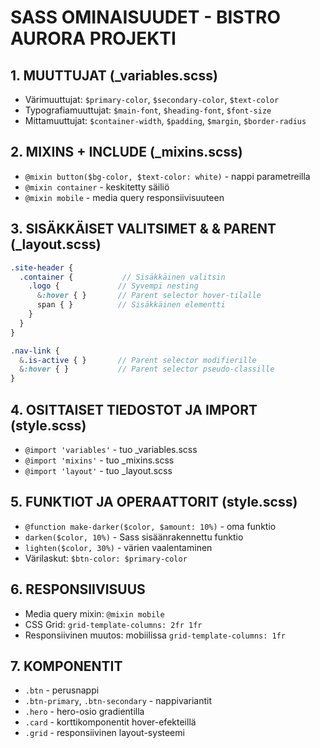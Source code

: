 # SASS OMINAISUUDET - BISTRO AURORA PROJEKTI

## 1. MUUTTUJAT (_variables.scss)
- Värimuuttujat: `$primary-color`, `$secondary-color`, `$text-color`
- Typografiamuuttujat: `$main-font`, `$heading-font`, `$font-size`
- Mittamuuttujat: `$container-width`, `$padding`, `$margin`, `$border-radius`

## 2. MIXINS + INCLUDE (_mixins.scss)

- `@mixin button($bg-color, $text-color: white)` - nappi parametreilla
- `@mixin container` - keskitetty säiliö
- `@mixin mobile` - media query responsiivisuuteen

## 3. SISÄKKÄISET VALITSIMET & & PARENT (_layout.scss)
```scss
.site-header {
  .container {           // Sisäkkäinen valitsin
    .logo {             // Syvempi nesting
      &:hover { }       // Parent selector hover-tilalle
      span { }          // Sisäkkäinen elementti
    }
  }
}

.nav-link {
  &.is-active { }       // Parent selector modifierille
  &:hover { }           // Parent selector pseudo-classille
}
```

## 4. OSITTAISET TIEDOSTOT JA IMPORT (style.scss)
- `@import 'variables'` - tuo _variables.scss
- `@import 'mixins'` - tuo _mixins.scss  
- `@import 'layout'` - tuo _layout.scss


## 5. FUNKTIOT JA OPERAATTORIT (style.scss)
- `@function make-darker($color, $amount: 10%)` - oma funktio
- `darken($color, 10%)` - Sass sisäänrakennettu funktio
- `lighten($color, 30%)` - värien vaalentaminen
- Värilaskut: `$btn-color: $primary-color`

## 6. RESPONSIIVISUUS
- Media query mixin: `@mixin mobile`
- CSS Grid: `grid-template-columns: 2fr 1fr`
- Responsiivinen muutos: mobiilissa `grid-template-columns: 1fr`

## 7. KOMPONENTIT
- `.btn` - perusnappi
- `.btn-primary`, `.btn-secondary` - nappivariantit
- `.hero` - hero-osio gradientilla
- `.card` - korttikomponentit hover-efekteillä
- `.grid` - responsiivinen layout-systeemi
